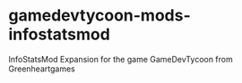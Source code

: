 gamedevtycoon-mods-infostatsmod
===============================

InfoStatsMod Expansion for the game GameDevTycoon from Greenheartgames
